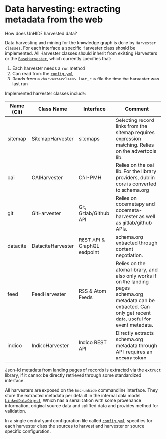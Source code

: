 # Data harvesting: extracting metadata from the web

How does UnHIDE harvested data?

Data harvesting and mining for the knowledge graph is done by `Harvester classes`.
For each interface a specific Harvester class should be implemented.
All Harvester classes should inherit from existing Harvesters or the [`BaseHarvester`](https://codebase.helmholtz.cloud/hmc/hmc-public/unhide/data_harvesting/-/blob/main/data_harvesting/base_harvester.py?ref_type=heads), which currently specifies that:

1. Each harvester needs a `run` method
2. Can read from the [`config.yml`](https://codebase.helmholtz.cloud/hmc/hmc-public/unhide/data_harvesting/-/blob/main/data_harvesting/configs/config.yaml?ref_type=heads)
3. Reads from a `<harvesterclass>.last_run` file the time the harvester was last run

Implemented harvester classes include:

|  Name (Cli) | Class Name | Interface | Comment |
|-------------|------------|-----------|---------|
|sitemap     | SitemapHarvester | sitemaps | Selecting record links from the sitemap requires expression matching. Relies on the advertools lib.|
|oai | OAIHarvester | OAI-PMH | Relies on the oai lib. For the library providers, dublin core is converted to schema.org |
|git | GitHarvester | Git, Gitlab/Github API | Relies on codemetapy and codemeta-harvester as well as gitlab/github APIs.  |
|datacite | DataciteHarvester | REST API & GraphQL endpoint | schema.org extracted through content negotiation.|
|feed | FeedHarvester | RSS & Atom Feeds | Relies on the atoma library, and also only works if on the landing pages schema.org metadata can be extracted. Can only get recent data, useful for event metadata.|
|indico | IndicoHarvester | Indico REST API | Directly extracts schema.org metadata through API, requires an access token |

Json-ld metadata from landing pages of records is extracted via the `extruct` library, if it cannot be directly retrieved through some standardized interface.

All harvesters are exposed on the `hmc-unhide` commandline interface.
They store the extracted metadata per default in the internal data model [`LinkedDataObject`](https://codebase.helmholtz.cloud/hmc/hmc-public/unhide/data_harvesting/-/blob/main/data_harvesting/data_model.py?ref_type=heads).
Which has a serialization with some provenance information, original source data and uplifted data and provides method for validation.

In a single central yaml configuration file called [`config.yml`](https://codebase.helmholtz.cloud/hmc/hmc-public/unhide/data_harvesting/-/blob/main/data_harvesting/configs/config.yaml?ref_type=heads), specifies for each harvester class the sources to harvest and harvester or source specific configuration.